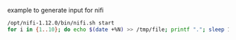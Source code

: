 example to generate input for nifi

```bash
/opt/nifi-1.12.0/bin/nifi.sh start
for i in {1..10}; do echo $(date +%N) >> /tmp/file; printf "."; sleep 1; done
```
